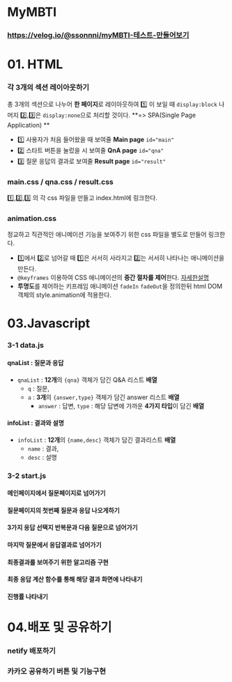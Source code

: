 # MyMBTI
### https://velog.io/@ssonnni/myMBTI-테스트-만들어보기


# 01. HTML
### 각 3개의 섹션 레이아웃하기
총 3개의 섹션으로 나누어 **한 페이지**로 레이아웃하여
1️⃣ 이 보일 때 `display:block` 나머지 2️⃣,3️⃣은 `display:none`으로 처리할 것이다.
**=> SPA(Single Page Application) **
- 1️⃣ 사용자가 처음 들어왔을 때 보여줄 **Main page** `id="main"`
- 2️⃣ 스타트 버튼을 눌렀을 시 보여줄 **QnA page** `id="qna"`
- 3️⃣ 질문 응답의 결과로 보여줄 **Result page** `id="result"` 


### main.css / qna.css / result.css 
 1️⃣,2️⃣,3️⃣ 의 각 css 파일을 만들고 index.html에 링크한다.
 
 ### animation.css
 정교하고 직관적인 애니메이션 기능을 보여주기 위한 css 파일을 별도로 만들어 링크한다.
 - 1️⃣에서 2️⃣로 넘어갈 때 1️⃣은 서서히 사라지고 2️⃣는 서서히 나타나는 애니메이션을 만든다. 
 - `@keyframes` 이용하여 CSS 애니메이션의 **중간 절차를 제어**한다. [자세한설명](https://developer.mozilla.org/ko/docs/Web/CSS/@keyframes)
 - **투명도**를 제어하는 키프레임 애니메이션 `fadeIn` `fadeOut`을 정의한뒤 html DOM객체의 style.animation에 적용한다.

# 03.Javascript
### 3-1 data.js
#### qnaList : 질문과 응답
- `qnaList` : **12개**의 `{qna}` 객체가 담긴 Q&A 리스트 **배열**
    - `q` : 질문,
    - `a` : **3개**의 `{answer,type}` 객체가 담긴 answer 리스트 **배열**
    	- `answer` : 답변,
        `type` : 해당 답변에 가까운 **4가지 타입**이 담긴 **배열** 

#### infoList : 결과와 설명
- `infoList` : **12개**의 `{name,desc}` 객체가 담긴 결과리스트 **배열**
    - `name` : 결과,
    - `desc` : 설명

### 3-2 start.js
#### 메인페이지에서 질문페이지로 넘어가기
#### 질문페이지의 첫번째 질문과 응답 나오게하기
#### 3가지 응답 선택지 반복문과 다음 질문으로 넘어가기
#### 마지막 질문에서 응답결과로 넘어가기
#### 최종결과를 보여주기 위한 알고리즘 구현
#### 최종 응답 계산 함수를 통해 해당 결과 화면에 나타내기
#### 진행률 나타내기

# 04.배포 및 공유하기
### netify 배포하기
### 카카오 공유하기 버튼 및 기능구현
